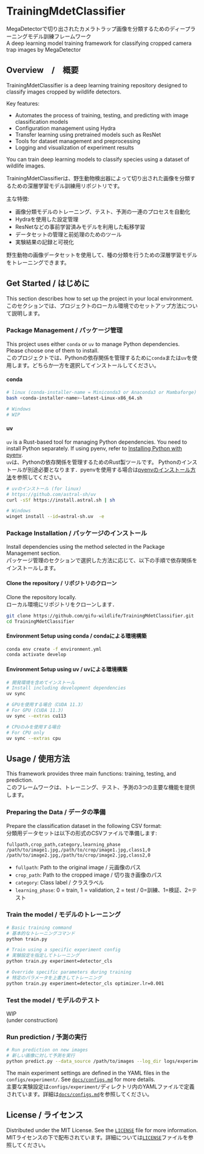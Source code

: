 # TrainingMdetClassifier

MegaDetectorで切り出されたカメラトラップ画像を分類するためのディープラーニングモデル訓練フレームワーク  
A deep learning model training framework for classifying cropped camera trap images by MegaDetector    

## Overview　/　概要

TrainingMdetClassifier is a deep learning training repository designed to classify images cropped by wildlife detectors.

Key features:

- Automates the process of training, testing, and predicting with image classification models
- Configuration management using Hydra
- Transfer learning using pretrained models such as ResNet
- Tools for dataset management and preprocessing
- Logging and visualization of experiment results

You can train deep learning models to classify species using a dataset of wildlife images.

TrainingMdetClassifierは、野生動物検出器によって切り出された画像を分類するための深層学習モデル訓練用リポジトリです。

主な特徴:

- 画像分類モデルのトレーニング、テスト、予測の一連のプロセスを自動化
- Hydraを使用した設定管理
- ResNetなどの事前学習済みモデルを利用した転移学習
- データセットの管理と前処理のためのツール
- 実験結果の記録と可視化

野生動物の画像データセットを使用して、種の分類を行うための深層学習モデルをトレーニングできます。

## Get Started / はじめに

This section describes how to set up the project in your local environment.  
このセクションでは、プロジェクトのローカル環境でのセットアップ方法について説明します。

### Package Management / パッケージ管理

This project uses either `conda` or `uv` to manage Python dependencies. Please choose one of them to install.  
このプロジェクトでは、Pythonの依存関係を管理するために`conda`または`uv`を使用します。どちらか一方を選択してインストールしてください。

#### conda

```bash
# linux (conda-installer-name = Miniconda3 or Anaconda3 or Mambaforge)
bash <conda-installer-name>-latest-Linux-x86_64.sh

# Windows
# WIP
```

#### uv

`uv` is a Rust-based tool for managing Python dependencies.
You need to install Python separately. If using pyenv, refer to [Installing Python with pyenv](docs/install_python.md).  
`uv`は、Pythonの依存関係を管理するためのRust製ツールです。
Pythonのインストールが別途必要となります．pyenvを使用する場合は[pyenvのインストール方法](docs/install_python.md)を参照してください。

```bash
# uvのインストール (for linux)
# https://github.com/astral-sh/uv
curl -sSf https://install.astral.sh | sh

# Windows
winget install --id=astral-sh.uv  -e
```

### Package Installation / パッケージのインストール

Install dependencies using the method selected in the Package Management section.  
パッケージ管理のセクションで選択した方法に応じて、以下の手順で依存関係をインストールします。

#### Clone the repository / リポジトリのクローン

Clone the repository locally.   
ローカル環境にリポジトリをクローンします．

```bash
git clone https://github.com/gifu-wildlife/TrainingMdetClassifier.git
cd TrainingMdetClassifier
```

#### Environment Setup using conda / condaによる環境構築

```bash
conda env create -f environment.yml
conda activate develop
```

#### Environment Setup using uv / uvによる環境構築

```bash
# 開発環境を含めてインストール
# Install including development dependencies
uv sync

# GPUを使用する場合（CUDA 11.3）
# For GPU (CUDA 11.3)
uv sync --extras cu113

# CPUのみを使用する場合
# For CPU only
uv sync --extras cpu
```

## Usage / 使用方法

This framework provides three main functions: training, testing, and prediction.  
このフレームワークは、トレーニング、テスト、予測の3つの主要な機能を提供します。

### Preparing the Data / データの準備

Prepare the classification dataset in the following CSV format:  
分類用データセットは以下の形式のCSVファイルで準備します:  

```csv
fullpath,crop_path,category,learning_phase
/path/to/image1.jpg,/path/to/crop/image1.jpg,class1,0
/path/to/image2.jpg,/path/to/crop/image2.jpg,class2,0
```

- `fullpath`: Path to the original image / 元画像のパス
- `crop_path`: Path to the cropped image / 切り抜き画像のパス
- `category`: Class label / クラスラベル
- `learning_phase`: 0 = train, 1 = validation, 2 = test / 0=訓練、1=検証、2=テスト

### Train the model / モデルのトレーニング

```bash
# Basic training command
# 基本的なトレーニングコマンド
python train.py

# Train using a specific experiment config
# 実験設定を指定してトレーニング
python train.py experiment=detector_cls

# Override specific parameters during training
# 特定のパラメータを上書きしてトレーニング
python train.py experiment=detector_cls optimizer.lr=0.001
```

### Test the model / モデルのテスト

WIP  
(under construction)

<!-- ```bash
# Evaluate the model using the test dataset
# テストデータセットでモデルを評価
python test.py experiment=detector_cls
``` -->

### Run prediction / 予測の実行

```bash
# Run prediction on new images
# 新しい画像に対して予測を実行
python predict.py --data_source /path/to/images --log_dir logs/experiments/runs/default/YYYY-MM-DD_HH-MM-SS
```

The main experiment settings are defined in the YAML files in the `configs/experiment/`.
See [`docs/configs.md`](docs/configs.md) for more details.  
主要な実験設定は`configs/experiment/`ディレクトリ内のYAMLファイルで定義されています。詳細は[`docs/configs.md`](docs/configs.md)を参照してください。

## License / ライセンス

Distributed under the MIT License.
See the [`LICENSE`](LICENSE) file for more information.  
MITライセンスの下で配布されています。詳細については[`LICENSE`](LICENSE)ファイルを参照してください。

<!-- 
## 連絡先

Your Name - [@your_twitter](https://twitter.com/your_username) - email@example.com
 -->

<!--
Project Link: [https://github.com/your_username/repo_name](https://github.com/your_username/repo_name)
-->

<!-- MARKDOWN LINKS & IMAGES -->
<!-- https://www.markdownguide.org/basic-syntax/#reference-style-links -->
